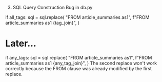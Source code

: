 3. SQL Query Construction Bug in db.py

if all_tags:
    sql = sql.replace(
        "FROM article_summaries as1",
        f"FROM article_summaries as1 {tag_join}",
    )
# Later...
if any_tags:
    sql = sql.replace(
        "FROM article_summaries as1",
        f"FROM article_summaries as1 {any_tag_join}",
    )
The second replace won't work correctly because the FROM clause was already modified by the first replace.


